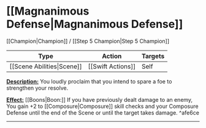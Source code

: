 # [[Magnanimous Defense|Magnanimous Defense]]
[[Champion|Champion]] / [[Step 5 Champion|Step 5 Champion]]

| Type                       | Action            | Targets |
| -------------------------- | ----------------- | ------- |
| [[Scene Abilities\|Scene]] | [[Swift Actions]] | Self    |
<u>**Description:**</u> You loudly proclaim that you intend to spare a foe to strengthen your resolve.

<u>**Effect:**</u> [[Boons|Boon:]] If you have previously dealt damage to an enemy, You gain +2 to [[Composure|Composure]] skill checks and your Composure Defense until the end of the Scene or until the target takes damage. ^afe6ce

---